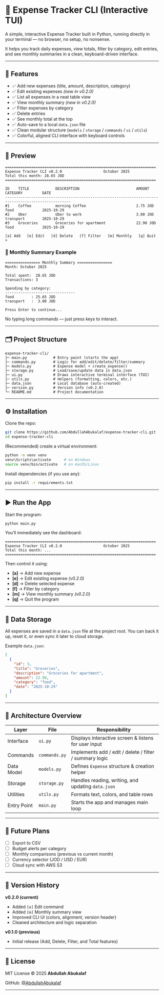 # 🧾 Expense Tracker CLI (Interactive TUI)

A simple, interactive Expense Tracker built in Python, running directly in your terminal — no browser, no setup, no nonsense.

It helps you track daily expenses, view totals, filter by category, edit entries, and see monthly summaries in a clean, keyboard-driven interface.

---

## 🚀 Features

* ✅ Add new expenses (title, amount, description, category)
* ✅ Edit existing expenses *(new in v0.2.0)*
* ✅ List all expenses in a neat table view
* ✅ View monthly summary *(new in v0.2.0)*
* ✅ Filter expenses by category
* ✅ Delete entries
* ✅ See monthly total at the top
* ✅ Auto-save to a local `data.json` file
* ✅ Clean modular structure (`models` / `storage` / `commands` / `ui` / `utils`)
* ✅ Colorful, aligned CLI interface with keyboard controls

---

## 🌟 Preview

```text
=====================================================================
Expense Tracker CLI v0.2.0                   October 2025
Total this month: 28.65 JOD
=====================================================================

ID    TITLE            DESCRIPTION                          AMOUNT      CATEGORY         DATE        
---------------------------------------------------------------------------------------------------- 
#1    Coffee           morning Coffee                       2.75 JOD    food             2025-10-29  
#2    Uber             Uber to work                         3.00 JOD    transport        2025-10-29  
#3    Groceries        Groceries for apartment              22.90 JOD   food             2025-10-29  

[a] Add   [e] Edit   [d] Delete   [f] Filter   [m] Monthly   [q] Quit
>
```

### 🧾 Monthly Summary Example

```text
================ Monthly Summary ================
Month: October 2025

Total spent:  28.65 JOD
Transactions: 3

Spending by category:
--------------------------------
food        : 25.65 JOD
transport   :  3.00 JOD

Press Enter to continue...
```

No typing long commands — just press keys to interact.

---

## 🗂 Project Structure

```text
expense-tracker-cli/
├─ main.py            # Entry point (starts the app)
├─ commands.py        # Logic for add/edit/delete/filter/summary
├─ models.py          # Expense model + create_expense()
├─ storage.py         # Load/save/update data in data.json
├─ ui.py              # Draws interactive terminal interface (TUI)
├─ utils.py           # Helpers (formatting, colors, etc.)
├─ data.json          # Local database (auto-created)
├─ version.py         # Version info (v0.2.0)
└─ README.md          # Project documentation
```

---

## ⚙️ Installation

Clone the repo:

```bash
git clone https://github.com/AbdullahAbukalaf/expense-tracker-cli.git
cd expense-tracker-cli
```

(Recommended) create a virtual environment:

```bash
python -m venv venv
venv\Scripts\activate      # on Windows
source venv/bin/activate   # on macOS/Linux
```

Install dependencies (if you use any):

```bash
pip install -r requirements.txt
```

---

## ▶️ Run the App

Start the program:

```bash
python main.py
```

You’ll immediately see the dashboard:

```text
=====================================================================
Expense Tracker CLI v0.2.0                   October 2025
Total this month: ...
=====================================================================
```

Then control it using:

* **[a]** → Add new expense
* **[e]** → Edit existing expense *(v0.2.0)*
* **[d]** → Delete selected expense
* **[f]** → Filter by category
* **[m]** → View monthly summary *(v0.2.0)*
* **[q]** → Quit the program

---

## 💾 Data Storage

All expenses are saved in a `data.json` file at the project root.
You can back it up, reset it, or even sync it later to cloud storage.

Example `data.json`:

```json
[
  {
    "id": 3,
    "title": "Groceries",
    "description": "Groceries for apartment",
    "amount": 22.90,
    "category": "food",
    "date": "2025-10-29"
  }
]
```

---

## 🧱 Architecture Overview

| Layer       | File          | Responsibility                                          |
| ----------- | ------------- | ------------------------------------------------------- |
| Interface   | `ui.py`       | Displays interactive screen & listens for user input    |
| Commands    | `commands.py` | Implements add / edit / delete / filter / summary logic |
| Data Model  | `models.py`   | Defines `Expense` structure & creation helper           |
| Storage     | `storage.py`  | Handles reading, writing, and updating `data.json`      |
| Utilities   | `utils.py`    | Formats text, colors, and table rows                    |
| Entry Point | `main.py`     | Starts the app and manages main loop                    |

---

## 🔮 Future Plans

* [ ] Export to CSV
* [ ] Budget alerts per category
* [ ] Monthly comparisons (previous vs current month)
* [ ] Currency selector (JOD / USD / EUR)
* [ ] Cloud sync with AWS S3

---

## 🧭 Version History

**v0.2.0 (current)**

* Added `[e]` Edit command
* Added `[m]` Monthly summary view
* Improved CLI UI (colors, alignment, version header)
* Cleaned architecture and logic separation

**v0.1.0 (previous)**

* Initial release (Add, Delete, Filter, and Total features)

---

## 📜 License

MIT License © 2025 **Abdullah Abukalaf**

GitHub: [@AbdullahAbukalaf](https://github.com/AbdullahAbukalaf)

---

